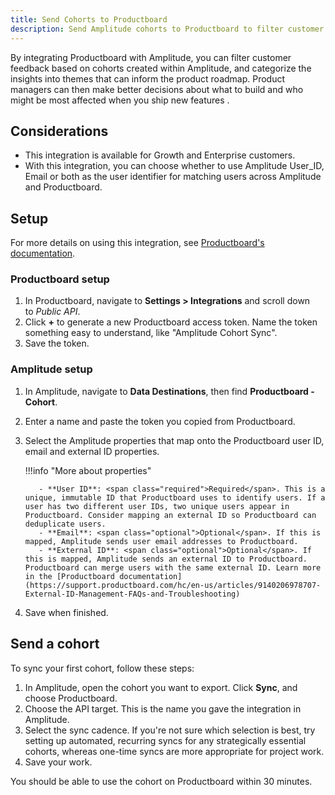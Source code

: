 ```yaml
---
title: Send Cohorts to Productboard
description: Send Amplitude cohorts to Productboard to filter customer feedback and categorize insights based on cohorts.
---
```


By integrating Productboard with Amplitude, you can filter customer feedback based on cohorts created within Amplitude, and categorize the insights into themes that can inform the product roadmap. Product managers can then make better decisions about what to build and who might be most affected when you ship new features .

## Considerations

- This integration is available for Growth and Enterprise customers.
- With this integration, you can choose whether to use Amplitude User_ID, Email or both as the user identifier for matching users across Amplitude and Productboard.

## Setup

For more details on using this integration, see [Productboard's documentation](https://support.productboard.com/hc/en-us/articles/4415882801299-Integrate-Productboard-with-Amplitude-to-combine-behavioral-data-with-customer-feedback?utm_medium=referral&utm_source=partner&utm_campaign=pt_aw_all_support_all_product-release_fy22q1&utm_content=product-release-amplitude-helpcenter).

### Productboard setup

1. In Productboard, navigate to **Settings > Integrations** and scroll down to *Public API*.
2. Click **+** to generate a new Productboard access token. Name the token something easy to understand, like "Amplitude Cohort Sync".
3. Save the token.

### Amplitude setup

1. In Amplitude, navigate to **Data Destinations**, then find **Productboard - Cohort**.
2. Enter a name and paste the token you copied from Productboard.
3. Select the Amplitude properties that map onto the Productboard user ID, email and external ID properties.
   
    !!!info "More about properties"

          - **User ID**: <span class="required">Required</span>. This is a unique, immutable ID that Productboard uses to identify users. If a user has two different user IDs, two unique users appear in Productboard. Consider mapping an external ID so Productboard can deduplicate users.
          - **Email**: <span class="optional">Optional</span>. If this is mapped, Amplitude sends user email addresses to Productboard.
          - **External ID**: <span class="optional">Optional</span>. If this is mapped, Amplitude sends an external ID to Productboard. Productboard can merge users with the same external ID. Learn more in the [Productboard documentation](https://support.productboard.com/hc/en-us/articles/9140206978707-External-ID-Management-FAQs-and-Troubleshooting)
      
4. Save when finished.

## Send a cohort

To sync your first cohort, follow these steps:

1. In Amplitude, open the cohort you want to export. Click **Sync**, and choose Productboard.
2. Choose the API target. This is the name you gave the integration in Amplitude.
3. Select the sync cadence. If you're not sure which selection is best, try setting up automated, recurring syncs for any strategically essential cohorts, whereas one-time syncs are more appropriate for project work.
4. Save your work.

You should be able to use the cohort on Productboard within 30 minutes.
